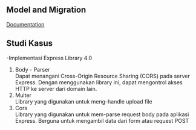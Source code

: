 
## Model and Migration

[Documentation](https://sequelize.org/docs/v6/getting-started/)


## Studi Kasus

-Implementasi Express Library 4.0 
1. Body - Parser <br>
Dapat menangani Cross-Origin Resource Sharing (CORS) pada server Express. Dengan menggunakan library ini, dapat mengontrol akses HTTP ke server dari domain lain. <br>
2. Multer <br>
Library yang digunakan untuk meng-handle upload file <br>
3. Cors <br>
Library yang digunakan untuk mem-parse request body pada aplikasi Express. Berguna untuk mengambil data dari form atau request POST <br>